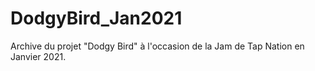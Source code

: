 # DodgyBird_Jan2021
Archive du projet "Dodgy Bird" à l'occasion de la Jam de Tap Nation en Janvier 2021.

